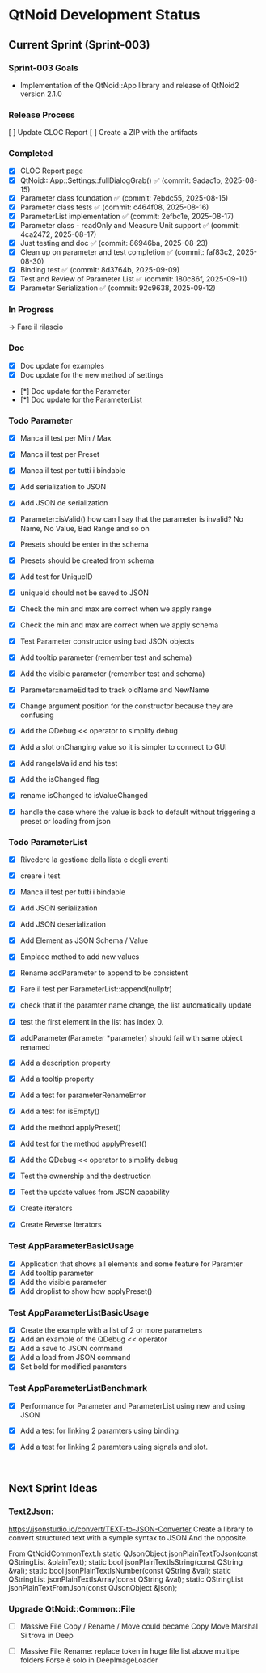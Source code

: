 # QtNoid Development Status

## Current Sprint (Sprint-003)

### Sprint-003 Goals
- Implementation of the QtNoid::App library and release of QtNoid2 version 2.1.0

### Release Process
[ ] Update CLOC Report
[ ] Create a ZIP with the artifacts



### Completed
- [x] CLOC Report page
- [x] QtNoid:::App::Settings::fullDialogGrab() ✅ (commit: 9adac1b, 2025-08-15)
- [x] Parameter class foundation ✅ (commit: 7ebdc55, 2025-08-15)
- [x] Parameter class tests ✅ (commit: c464f08, 2025-08-16)
- [x] ParameterList implementation ✅ (commit: 2efbc1e, 2025-08-17)
- [x] Parameter class - readOnly and Measure Unit support ✅ (commit: 4ca2472, 2025-08-17)
- [x] Just testing and doc ✅ (commit: 86946ba, 2025-08-23)
- [x] Clean up on parameter and test completion ✅ (commit: faf83c2, 2025-08-30)
- [x] Binding test ✅ (commit: 8d3764b, 2025-09-09)
- [x] Test and Review of Parameter List ✅ (commit: 180c86f, 2025-09-11)
- [x] Parameter Serialization ✅ (commit: 92c9638, 2025-09-12)

### In Progress
-> Fare il rilascio


### Doc
- [x] Doc update for examples
- [x] Doc update for the new method of settings
- [*] Doc update for the Parameter
- [*] Doc update for the ParameterList


### Todo Parameter
- [x] Manca il test per Min / Max
- [x] Manca il test per Preset
- [x] Manca il test per tutti i bindable
- [x] Add serialization to JSON
- [x] Add JSON de serialization
- [x] Parameter::isValid() how can I say that the parameter is invalid? 
      No Name, No Value, Bad Range and so on
- [x] Presets should be enter in the schema      
- [x] Presets should be created from schema
- [x] Add test for UniqueID
- [x] uniqueId should not be saved to JSON
- [x] Check the min and max are correct when we apply range
- [x] Check the min and max are correct when we apply schema
- [x] Test Parameter constructor using bad JSON objects
- [x] Add tooltip parameter (remember test and schema)
- [x] Add the visible parameter (remember test and schema)
- [x] Parameter::nameEdited to track oldName and NewName
- [x] Change argument position for the constructor because they are confusing
- [x] Add the QDebug << operator to simplify debug
- [x] Add a slot onChanging value so it is simpler to connect to GUI
- [x] Add rangeIsValid and his test
- [x] Add the isChanged flag 
- [x] rename isChanged to isValueChanged
- [x] handle the case where the value is back to default
      without triggering a preset or loading from json

      

### Todo ParameterList
- [x] Rivedere la gestione della lista e degli eventi
- [x] creare i test
- [x] Manca il test per tutti i bindable
- [x] Add JSON serialization 
- [x] Add JSON deserialization
- [x] Add Element as JSON Schema / Value
- [x] Emplace method to add new values 
- [x] Rename addParameter to append to be consistent
- [x] Fare il test per ParameterList::append(nullptr)
- [x] check that if the paramter name change, the list automatically update
- [x] test the first element in the list has index 0.
- [x] addParameter(Parameter *parameter) should fail with same object renamed
- [x] Add a description property
- [x] Add a tooltip property
- [x] Add a test for parameterRenameError
- [x] Add a test for isEmpty()
- [x] Add the method applyPreset()
- [x] Add test for the method applyPreset()
- [x] Add the QDebug << operator to simplify debug
- [x] Test the ownership and the destruction
- [x] Test the update values from JSON capability
- [x] Create iterators
- [x] Create Reverse Iterators



### Test AppParameterBasicUsage
- [x] Application that shows all elements and some feature for Paramter
- [x] Add tooltip parameter
- [x] Add the visible parameter
- [x] Add droplist to show how applyPreset()

### Test AppParameterListBasicUsage
- [x] Create the example with a list of 2 or more parameters
- [x] Add an example of the QDebug << operator 
- [x] Add a save to JSON command
- [x] Add a load from JSON command
- [x] Set bold for modified paramters

### Test AppParameterListBenchmark
- [x] Performance for Parameter and ParameterList using new and using JSON
- [x] Add a test for linking 2 paramters using binding
- [x] Add a test for linking 2 paramters using signals and slot. 


&nbsp;
## Next Sprint Ideas

### Text2Json:
https://jsonstudio.io/convert/TEXT-to-JSON-Converter
Create a library to convert structured text with a symple syntax to JSON
And the opposite.

From QtNoidCommonText.h
static QJsonObject jsonPlainTextToJson(const QStringList &plainText);
static bool jsonPlainTextIsString(const QString &val);
static bool jsonPlainTextIsNumber(const QString &val);
static QStringList jsonPlainTextIsArray(const QString &val);
static QStringList jsonPlainTextFromJson(const QJsonObject &json);

### Upgrade QtNoid::Common::File
- [ ] Massive File Copy / Rename / Move could became Copy Move Marshal
      Si trova in Deep  
- [ ] Massive File Rename: replace token in huge file list above multipe folders
      Forse è solo in DeepImageLoader
    

